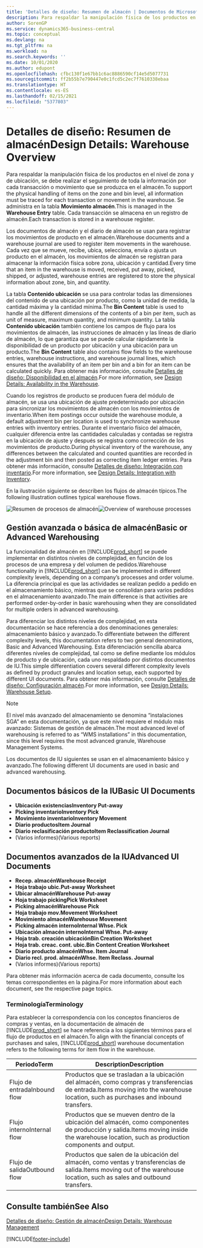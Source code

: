```yaml
---
title: 'Detalles de diseño: Resumen de almacén | Documentos de Microsoft'
description: Para respaldar la manipulación física de los productos en el nivel de zona y de ubicación, se debe realizar el seguimiento de toda la información por cada transacción o movimiento que se produzca en el almacén. Se administra en la tabla **Movimiento almacén**. Cada transacción se almacena en un registro de almacén.
author: SorenGP
ms.service: dynamics365-business-central
ms.topic: conceptual
ms.devlang: na
ms.tgt_pltfrm: na
ms.workload: na
ms.search.keywords: ''
ms.date: 10/01/2020
ms.author: edupont
ms.openlocfilehash: cfbc130f1e67bb1c6ac8886590cf14e5d5077731
ms.sourcegitcommit: ff2b55b7e790447e0c1fcd5c2ec7f7610338ebaa
ms.translationtype: HT
ms.contentlocale: es-ES
ms.lasthandoff: 02/15/2021
ms.locfileid: "5377803"
---
```

# <a name="design-details-warehouse-overview"></a><span data-ttu-id="db6e4-105">Detalles de diseño: Resumen de almacén</span><span class="sxs-lookup"><span data-stu-id="db6e4-105">Design Details: Warehouse Overview</span></span>
<span data-ttu-id="db6e4-106">Para respaldar la manipulación física de los productos en el nivel de zona y de ubicación, se debe realizar el seguimiento de toda la información por cada transacción o movimiento que se produzca en el almacén.</span><span class="sxs-lookup"><span data-stu-id="db6e4-106">To support the physical handling of items on the zone and bin level, all information must be traced for each transaction or movement in the warehouse.</span></span> <span data-ttu-id="db6e4-107">Se administra en la tabla **Movimiento almacén**.</span><span class="sxs-lookup"><span data-stu-id="db6e4-107">This is managed in the **Warehouse Entry** table.</span></span> <span data-ttu-id="db6e4-108">Cada transacción se almacena en un registro de almacén.</span><span class="sxs-lookup"><span data-stu-id="db6e4-108">Each transaction is stored in a warehouse register.</span></span>  

<span data-ttu-id="db6e4-109">Los documentos de almacén y el diario de almacén se usan para registrar los movimientos de producto en el almacén.</span><span class="sxs-lookup"><span data-stu-id="db6e4-109">Warehouse documents and a warehouse journal are used to register item movements in the warehouse.</span></span> <span data-ttu-id="db6e4-110">Cada vez que se mueve, recibe, ubica, selecciona, envía o ajusta un producto en el almacén, los movimientos de almacén se registran para almacenar la información física sobre zona, ubicación y cantidad.</span><span class="sxs-lookup"><span data-stu-id="db6e4-110">Every time that an item in the warehouse is moved, received, put away, picked, shipped, or adjusted, warehouse entries are registered to store the physical information about zone, bin, and quantity.</span></span>

<span data-ttu-id="db6e4-111">La tabla **Contenido ubicación** se usa para controlar todas las dimensiones del contenido de una ubicación por producto, como la unidad de medida, la cantidad máxima y la cantidad mínima.</span><span class="sxs-lookup"><span data-stu-id="db6e4-111">The **Bin Content** table is used to handle all the different dimensions of the contents of a bin per item, such as unit of measure, maximum quantity, and minimum quantity.</span></span> <span data-ttu-id="db6e4-112">La tabla **Contenido ubicación** también contiene los campos de flujo para los movimientos de almacén, las instrucciones de almacén y las líneas de diario de almacén, lo que garantiza que se puede calcular rápidamente la disponibilidad de un producto por ubicación y una ubicación para un producto.</span><span class="sxs-lookup"><span data-stu-id="db6e4-112">The **Bin Content** table also contains flow fields to the warehouse entries, warehouse instructions, and warehouse journal lines, which ensures that the availability of an item per bin and a bin for an item can be calculated quickly.</span></span> <span data-ttu-id="db6e4-113">Para obtener más información, consulte [Detalles de diseño: Disponibilidad en el almacén](design-details-availability-in-the-warehouse.md).</span><span class="sxs-lookup"><span data-stu-id="db6e4-113">For more information, see [Design Details: Availability in the Warehouse](design-details-availability-in-the-warehouse.md).</span></span>  

<span data-ttu-id="db6e4-114">Cuando los registros de producto se producen fuera del módulo de almacén, se usa una ubicación de ajuste predeterminado por ubicación para sincronizar los movimientos de almacén con los movimientos de inventario.</span><span class="sxs-lookup"><span data-stu-id="db6e4-114">When item postings occur outside the warehouse module, a default adjustment bin per location is used to synchronize warehouse entries with inventory entries.</span></span> <span data-ttu-id="db6e4-115">Durante el inventario físico del almacén, cualquier diferencia entre las cantidades calculadas y contadas se registra en la ubicación de ajuste y después se registra como corrección de los movimientos de producto.</span><span class="sxs-lookup"><span data-stu-id="db6e4-115">During physical inventory of the warehouse, any differences between the calculated and counted quantities are recorded in the adjustment bin and then posted as correcting item ledger entries.</span></span> <span data-ttu-id="db6e4-116">Para obtener más información, consulte [Detalles de diseño: Integración con inventario](design-details-integration-with-inventory.md).</span><span class="sxs-lookup"><span data-stu-id="db6e4-116">For more information, see [Design Details: Integration with Inventory](design-details-integration-with-inventory.md).</span></span>  

<span data-ttu-id="db6e4-117">En la ilustración siguiente se describen los flujos de almacén típicos.</span><span class="sxs-lookup"><span data-stu-id="db6e4-117">The following illustration outlines typical warehouse flows.</span></span>  

<span data-ttu-id="db6e4-118">![Resumen de procesos de almacén](media/design_details_warehouse_management_overview.png "Resumen de procesos de almacén")</span><span class="sxs-lookup"><span data-stu-id="db6e4-118">![Overview of warehouse processes](media/design_details_warehouse_management_overview.png "Overview of warehouse processes")</span></span>  

## <a name="basic-or-advanced-warehousing"></a><span data-ttu-id="db6e4-119">Gestión avanzada o básica de almacén</span><span class="sxs-lookup"><span data-stu-id="db6e4-119">Basic or Advanced Warehousing</span></span>  
<span data-ttu-id="db6e4-120">La funcionalidad de almacén en [!INCLUDE[prod_short](includes/prod_short.md)] se puede implementar en distintos niveles de complejidad, en función de los procesos de una empresa y del volumen de pedidos.</span><span class="sxs-lookup"><span data-stu-id="db6e4-120">Warehouse functionality in [!INCLUDE[prod_short](includes/prod_short.md)] can be implemented in different complexity levels, depending on a company’s processes and order volume.</span></span> <span data-ttu-id="db6e4-121">La diferencia principal es que las actividades se realizan pedido a pedido en el almacenamiento básico, mientras que se consolidan para varios pedidos en el almacenamiento avanzado.</span><span class="sxs-lookup"><span data-stu-id="db6e4-121">The main difference is that activities are performed order-by-order in basic warehousing when they are consolidated for multiple orders in advanced warehousing.</span></span>  

 <span data-ttu-id="db6e4-122">Para diferenciar los distintos niveles de complejidad, en esta documentación se hace referencia a dos denominaciones generales: almacenamiento básico y avanzado.</span><span class="sxs-lookup"><span data-stu-id="db6e4-122">To differentiate between the different complexity levels, this documentation refers to two general denominations, Basic and Advanced Warehousing.</span></span> <span data-ttu-id="db6e4-123">Esta diferenciación sencilla abarca diferentes niveles de complejidad, tal como se define mediante los módulos de producto y de ubicación, cada uno respaldado por distintos documentos de IU.</span><span class="sxs-lookup"><span data-stu-id="db6e4-123">This simple differentiation covers several different complexity levels as defined by product granules and location setup, each supported by different UI documents.</span></span> <span data-ttu-id="db6e4-124">Para obtener más información, consulte [Detalles de diseño: Configuración almacén](design-details-warehouse-setup.md).</span><span class="sxs-lookup"><span data-stu-id="db6e4-124">For more information, see [Design Details: Warehouse Setup](design-details-warehouse-setup.md).</span></span>  

> [!NOTE]  
>  <span data-ttu-id="db6e4-125">El nivel más avanzado del almacenamiento se denomina “instalaciones SGA” en esta documentación, ya que este nivel requiere el módulo más avanzado: Sistemas de gestión de almacén.</span><span class="sxs-lookup"><span data-stu-id="db6e4-125">The most advanced level of warehousing is referred to as “WMS installations” in this documentation, since this level requires the most advanced granule, Warehouse Management Systems.</span></span>  

 <span data-ttu-id="db6e4-126">Los documentos de IU siguientes se usan en el almacenamiento básico y avanzado.</span><span class="sxs-lookup"><span data-stu-id="db6e4-126">The following different UI documents are used in basic and advanced warehousing.</span></span>  

## <a name="basic-ui-documents"></a><span data-ttu-id="db6e4-127">Documentos básicos de la IU</span><span class="sxs-lookup"><span data-stu-id="db6e4-127">Basic UI Documents</span></span>  

-   <span data-ttu-id="db6e4-128">**Ubicación existencias**</span><span class="sxs-lookup"><span data-stu-id="db6e4-128">**Inventory Put-away**</span></span>  
-   <span data-ttu-id="db6e4-129">**Picking inventario**</span><span class="sxs-lookup"><span data-stu-id="db6e4-129">**Inventory Pick**</span></span>  
-   <span data-ttu-id="db6e4-130">**Movimiento inventario**</span><span class="sxs-lookup"><span data-stu-id="db6e4-130">**Inventory Movement**</span></span>  
-   <span data-ttu-id="db6e4-131">**Diario productos**</span><span class="sxs-lookup"><span data-stu-id="db6e4-131">**Item Journal**</span></span>  
-   <span data-ttu-id="db6e4-132">**Diario reclasificación producto**</span><span class="sxs-lookup"><span data-stu-id="db6e4-132">**Item Reclassification Journal**</span></span>  
-   <span data-ttu-id="db6e4-133">(Varios informes)</span><span class="sxs-lookup"><span data-stu-id="db6e4-133">(Various reports)</span></span>  

## <a name="advanced-ui-documents"></a><span data-ttu-id="db6e4-134">Documentos avanzados de la IU</span><span class="sxs-lookup"><span data-stu-id="db6e4-134">Advanced UI Documents</span></span>  

-   <span data-ttu-id="db6e4-135">**Recep. almacén**</span><span class="sxs-lookup"><span data-stu-id="db6e4-135">**Warehouse Receipt**</span></span>  
-   <span data-ttu-id="db6e4-136">**Hoja trabajo ubic.**</span><span class="sxs-lookup"><span data-stu-id="db6e4-136">**Put-away Worksheet**</span></span>  
-   <span data-ttu-id="db6e4-137">**Ubicar almacén**</span><span class="sxs-lookup"><span data-stu-id="db6e4-137">**Warehouse Put-away**</span></span>  
-   <span data-ttu-id="db6e4-138">**Hoja trabajo picking**</span><span class="sxs-lookup"><span data-stu-id="db6e4-138">**Pick Worksheet**</span></span>  
-   <span data-ttu-id="db6e4-139">**Picking almacén**</span><span class="sxs-lookup"><span data-stu-id="db6e4-139">**Warehouse Pick**</span></span>  
-   <span data-ttu-id="db6e4-140">**Hoja trabajo mov.**</span><span class="sxs-lookup"><span data-stu-id="db6e4-140">**Movement Worksheet**</span></span>  
-   <span data-ttu-id="db6e4-141">**Movimiento almacén**</span><span class="sxs-lookup"><span data-stu-id="db6e4-141">**Warehouse Movement**</span></span>  
-   <span data-ttu-id="db6e4-142">**Picking almacén interno**</span><span class="sxs-lookup"><span data-stu-id="db6e4-142">**Internal Whse. Pick**</span></span>  
-   <span data-ttu-id="db6e4-143">**Ubicación almacén interno**</span><span class="sxs-lookup"><span data-stu-id="db6e4-143">**Internal Whse. Put-away**</span></span>  
-   <span data-ttu-id="db6e4-144">**Hoja trab. creación ubicación**</span><span class="sxs-lookup"><span data-stu-id="db6e4-144">**Bin Creation Worksheet**</span></span>  
-   <span data-ttu-id="db6e4-145">**Hoja trab. creac. cont. ubic.**</span><span class="sxs-lookup"><span data-stu-id="db6e4-145">**Bin Content Creation Worksheet**</span></span>  
-   <span data-ttu-id="db6e4-146">**Diario producto almacén**</span><span class="sxs-lookup"><span data-stu-id="db6e4-146">**Whse. Item Journal**</span></span>  
-   <span data-ttu-id="db6e4-147">**Diario recl. prod. almacén**</span><span class="sxs-lookup"><span data-stu-id="db6e4-147">**Whse. Item Reclass. Journal**</span></span>  
-   <span data-ttu-id="db6e4-148">(Varios informes)</span><span class="sxs-lookup"><span data-stu-id="db6e4-148">(Various reports)</span></span>  

<span data-ttu-id="db6e4-149">Para obtener más información acerca de cada documento, consulte los temas correspondientes en la página.</span><span class="sxs-lookup"><span data-stu-id="db6e4-149">For more information about each document, see the respective page topics.</span></span>  

### <a name="terminology"></a><span data-ttu-id="db6e4-150">Terminología</span><span class="sxs-lookup"><span data-stu-id="db6e4-150">Terminology</span></span>  
<span data-ttu-id="db6e4-151">Para establecer la correspondencia con los conceptos financieros de compras y ventas, en la documentación de almacén de [!INCLUDE[prod_short](includes/prod_short.md)] se hace referencia a los siguientes términos para el flujo de productos en el almacén.</span><span class="sxs-lookup"><span data-stu-id="db6e4-151">To align with the financial concepts of purchases and sales, [!INCLUDE[prod_short](includes/prod_short.md)] warehouse documentation refers to the following terms for item flow in the warehouse.</span></span>  

|<span data-ttu-id="db6e4-152">Periodo</span><span class="sxs-lookup"><span data-stu-id="db6e4-152">Term</span></span>|<span data-ttu-id="db6e4-153">Description</span><span class="sxs-lookup"><span data-stu-id="db6e4-153">Description</span></span>|  
|----------|---------------------------------------|  
|<span data-ttu-id="db6e4-154">Flujo de entrada</span><span class="sxs-lookup"><span data-stu-id="db6e4-154">Inbound flow</span></span>|<span data-ttu-id="db6e4-155">Productos que se trasladan a la ubicación del almacén, como compras y transferencias de entrada.</span><span class="sxs-lookup"><span data-stu-id="db6e4-155">Items moving into the warehouse location, such as purchases and inbound transfers.</span></span>|  
|<span data-ttu-id="db6e4-156">Flujo interno</span><span class="sxs-lookup"><span data-stu-id="db6e4-156">Internal flow</span></span>|<span data-ttu-id="db6e4-157">Productos que se mueven dentro de la ubicación del almacén, como componentes de producción y salida.</span><span class="sxs-lookup"><span data-stu-id="db6e4-157">Items moving inside the warehouse location, such as production components and output.</span></span>|  
|<span data-ttu-id="db6e4-158">Flujo de salida</span><span class="sxs-lookup"><span data-stu-id="db6e4-158">Outbound flow</span></span>|<span data-ttu-id="db6e4-159">Productos que salen de la ubicación del almacén, como ventas y transferencias de salida.</span><span class="sxs-lookup"><span data-stu-id="db6e4-159">Items moving out of the warehouse location, such as sales and outbound transfers.</span></span>|  

## <a name="see-also"></a><span data-ttu-id="db6e4-160">Consulte también</span><span class="sxs-lookup"><span data-stu-id="db6e4-160">See Also</span></span>  
 [<span data-ttu-id="db6e4-161">Detalles de diseño: Gestión de almacén</span><span class="sxs-lookup"><span data-stu-id="db6e4-161">Design Details: Warehouse Management</span></span>](design-details-warehouse-management.md)


[!INCLUDE[footer-include](includes/footer-banner.md)]